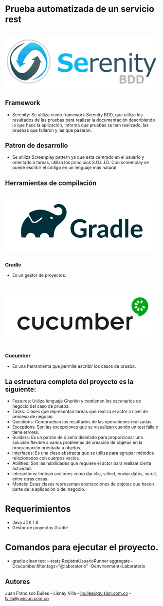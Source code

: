 # Prueba automatizada de un servicio rest

# ![Serenity BDD](docs/serenity.png "Logo Title Text 1")

## Framework

* Serenity: Se utiliza como framework Serenity BDD, que utiliza los resultados de las pruebas para realizar la documentación describiendo lo que hace la aplicación, informa que pruebas se han realizado, las pruebas que fallaron y las que pasaron. 

## Patron de desarrollo

* Se utiliza Screenplay pattern ya que esta centrado en el usuario y orientado a tareas, utiliza los principios S.O.L.I.D. Con screenplay se puede escribir el código en un lenguaje mas natural.

## Herramientas de compilación 

# ![Serenity BDD](docs/gradle.png "Logo Title Text 1")

### Gradle

* Es un gestor de proyectos.

# ![Serenity BDD](docs/cucumber.png "Logo Title Text 1")

### Cucumber

* Es una herramienta que permite escribir los casos de prueba.

## La estructura completa del proyecto es la siguiente:

* Features: Utiliza lenguaje Gherkin y contienen los escenarios de negocio del caso de prueba. 
* Tasks: Clases que representan tareas que realiza el actor a nivel de proceso de negocio. 
* Questions: Comprueban los resultados de las operaciones realizadas. 
* Exceptions: Son las excepciones que se visualizan cuando un test falla o tiene errores. 
* Builders: Es un patrón de diseño diseñado para proporcionar una solución flexible a varios problemas de creación de objetos en la programación orientada a objetos.
* Interfaces: Es una clase abstracta que se utiliza para agrupar métodos relacionados con cuerpos vacíos.
* Abilities: Son las habilidades que requiere el actor para realizar cierta actividad.
* Interactions: Indican acciones como dar clic, select,  enviar datos, scroll, entre otras cosas.
* Models: Estas clases representan abstracciones de objetos que hacen parte de la aplicación o del negocio.


# Requerimientos

* Java JDK 1.8 
* Gestor de proyectos Gradle 

# Comandos para ejecutar el proyecto.

* gradle clean test --tests RegistraUsuarioRunner aggregate -Dcucumber.filter.tags="@laboratorio" -Denvironment=Laboratorio 


## Autores

Juan Francisco Builes - Lisney Villa - jbuiles@qvision.com.co - lvilla@qvision.com.co
